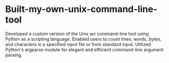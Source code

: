 # Built-my-own-unix-command-line-tool
Developed a custom version of the Unix wc command-line tool using Python as a scripting language.
Enabled users to count lines, words, bytes, and characters in a specified input file or from standard input.
Utilized Python's argparse module for elegant and efficient command-line argument parsing.
